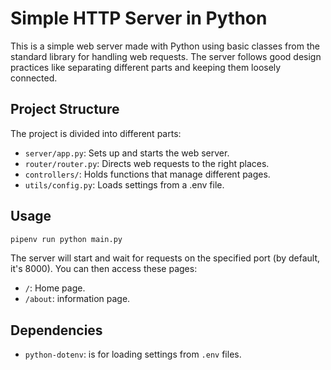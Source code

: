 # Simple HTTP Server in Python

This is a simple web server made with Python using basic classes from the standard library for handling web requests. The server follows good design practices like separating different parts and keeping them loosely connected.

## Project Structure

The project is divided into different parts:

- `server/app.py`: Sets up and starts the web server.
- `router/router.py`: Directs web requests to the right places.
- `controllers/`: Holds functions that manage different pages.
- `utils/config.py`: Loads settings from a .env file.

## Usage
```bash
pipenv run python main.py
```

The server will start and wait for requests on the specified port (by default, it's 8000). You can then access these pages:


- `/`: Home page.
- `/about`: information page.

## Dependencies

- `python-dotenv`: is for loading settings from `.env` files.
